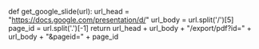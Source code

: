 def get_google_slide(url):
    url_head = "https://docs.google.com/presentation/d/"
    url_body = url.split('/')[5]
    page_id = url.split('.')[-1]
    return url_head + url_body + "/export/pdf?id=" + url_body + "&pageid=" + page_id



